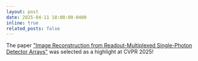 ```yaml
---
layout: post
date: 2025-04-11 18:00:00-0400
inline: true
related_posts: false
---
```


The paper <a href='https://arxiv.org/abs/2312.02971v3'>"Image Reconstruction from Readout-Multiplexed Single-Photon Detector Arrays"</a> was selected as a highlight at CVPR 2025!